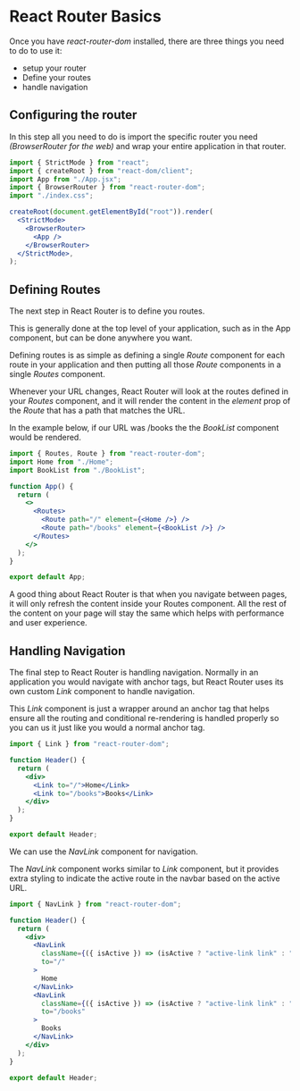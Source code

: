 # React Router Basics

Once you have _react-router-dom_ installed, there are three things you need to do to use it:

- setup your router
- Define your routes
- handle navigation

## Configuring the router

In this step all you need to do is import the specific router you need _(BrowserRouter for the web)_ and wrap your entire application in that router.

```jsx
import { StrictMode } from "react";
import { createRoot } from "react-dom/client";
import App from "./App.jsx";
import { BrowserRouter } from "react-router-dom";
import "./index.css";

createRoot(document.getElementById("root")).render(
  <StrictMode>
    <BrowserRouter>
      <App />
    </BrowserRouter>
  </StrictMode>,
);
```

## Defining Routes

The next step in React Router is to define you routes.

This is generally done at the top level of your application, such as in the App component, but can be done anywhere you want.

Defining routes is as simple as defining a single _Route_ component for each route in your application and then putting all those _Route_ components in a single _Routes_ component.

Whenever your URL changes, React Router will look at the routes defined in your _Routes_ component, and it will render the content in the _element_ prop of the _Route_ that has a path that matches the URL.

In the example below, if our URL was /books the the _BookList_ component would be rendered.

```jsx
import { Routes, Route } from "react-router-dom";
import Home from "./Home";
import BookList from "./BookList";

function App() {
  return (
    <>
      <Routes>
        <Route path="/" element={<Home />} />
        <Route path="/books" element={<BookList />} />
      </Routes>
    </>
  );
}

export default App;
```

A good thing about React Router is that when you navigate between pages, it will only refresh the content inside your Routes component. All the rest of the content on your page will stay the same which helps with performance and user experience.

## Handling Navigation

The final step to React Router is handling navigation. Normally in an application you would navigate with anchor tags, but React Router uses its own custom _Link_ component to handle navigation.

This _Link_ component is just a wrapper around an anchor tag that helps ensure all the routing and conditional re-rendering is handled properly so you can us it just like you would a normal anchor tag.

```jsx
import { Link } from "react-router-dom";

function Header() {
  return (
    <div>
      <Link to="/">Home</Link>
      <Link to="/books">Books</Link>
    </div>
  );
}

export default Header;
```

We can use the _NavLink_ component for navigation.

The _NavLink_ component works similar to _Link_ component, but it provides extra styling to indicate the active route in the navbar based on the active URL.

```jsx
import { NavLink } from "react-router-dom";

function Header() {
  return (
    <div>
      <NavLink
        className={({ isActive }) => (isActive ? "active-link link" : "link")}
        to="/"
      >
        Home
      </NavLink>
      <NavLink
        className={({ isActive }) => (isActive ? "active-link link" : "link")}
        to="/books"
      >
        Books
      </NavLink>
    </div>
  );
}

export default Header;
```